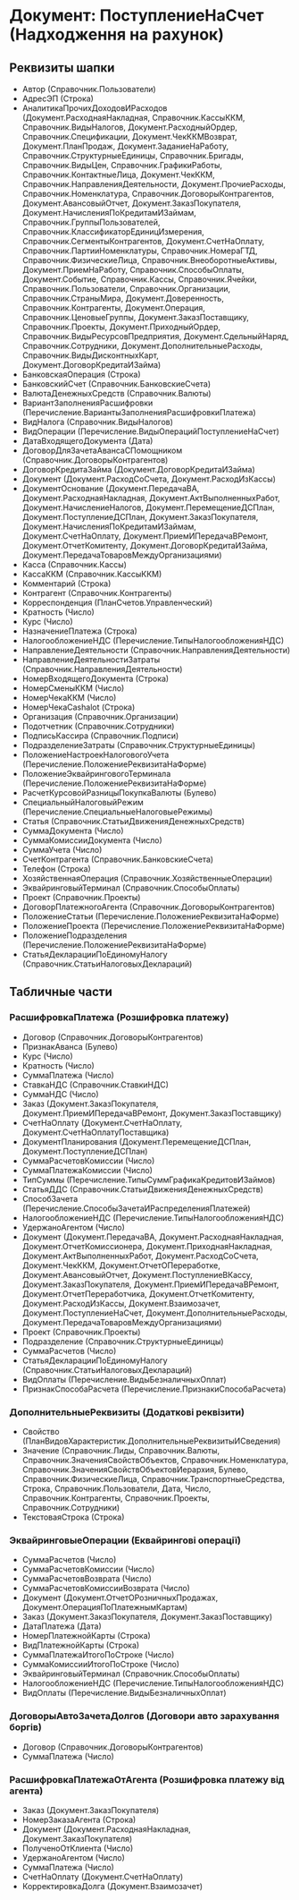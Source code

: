 ﻿# Документ: ПоступлениеНаСчет (Надходження на рахунок)

## Реквизиты шапки

- Автор (Справочник.Пользователи)
- АдресЭП (Строка)
- АналитикаПрочихДоходовИРасходов (Документ.РасходнаяНакладная, Справочник.КассыККМ, Справочник.ВидыНалогов, Документ.РасходныйОрдер, Справочник.Спецификации, Документ.ЧекККМВозврат, Документ.ПланПродаж, Документ.ЗаданиеНаРаботу, Справочник.СтруктурныеЕдиницы, Справочник.Бригады, Справочник.ВидыЦен, Справочник.ГрафикиРаботы, Справочник.КонтактныеЛица, Документ.ЧекККМ, Справочник.НаправленияДеятельности, Документ.ПрочиеРасходы, Справочник.Номенклатура, Справочник.ДоговорыКонтрагентов, Документ.АвансовыйОтчет, Документ.ЗаказПокупателя, Документ.НачисленияПоКредитамИЗаймам, Справочник.ГруппыПользователей, Справочник.КлассификаторЕдиницИзмерения, Справочник.СегментыКонтрагентов, Документ.СчетНаОплату, Справочник.ПартииНоменклатуры, Справочник.НомераГТД, Справочник.ФизическиеЛица, Справочник.ВнеоборотныеАктивы, Документ.ПриемНаРаботу, Справочник.СпособыОплаты, Документ.Событие, Справочник.Кассы, Справочник.Ячейки, Справочник.Пользователи, Справочник.Организации, Справочник.СтраныМира, Документ.Доверенность, Справочник.Контрагенты, Документ.Операция, Справочник.ЦеновыеГруппы, Документ.ЗаказПоставщику, Справочник.Проекты, Документ.ПриходныйОрдер, Справочник.ВидыРесурсовПредприятия, Документ.СдельныйНаряд, Справочник.Сотрудники, Документ.ДополнительныеРасходы, Справочник.ВидыДисконтныхКарт, Документ.ДоговорКредитаИЗайма)
- БанковскаяОперация (Строка)
- БанковскийСчет (Справочник.БанковскиеСчета)
- ВалютаДенежныхСредств (Справочник.Валюты)
- ВариантЗаполненияРасшифровки (Перечисление.ВариантыЗаполненияРасшифровкиПлатежа)
- ВидНалога (Справочник.ВидыНалогов)
- ВидОперации (Перечисление.ВидыОперацийПоступлениеНаСчет)
- ДатаВходящегоДокумента (Дата)
- ДоговорДляЗачетаАвансаСПомощником (Справочник.ДоговорыКонтрагентов)
- ДоговорКредитаЗайма (Документ.ДоговорКредитаИЗайма)
- Документ (Документ.РасходСоСчета, Документ.РасходИзКассы)
- ДокументОснование (Документ.ПередачаВА, Документ.РасходнаяНакладная, Документ.АктВыполненныхРабот, Документ.НачислениеНалогов, Документ.ПеремещениеДСПлан, Документ.ПоступлениеДСПлан, Документ.ЗаказПокупателя, Документ.НачисленияПоКредитамИЗаймам, Документ.СчетНаОплату, Документ.ПриемИПередачаВРемонт, Документ.ОтчетКомитенту, Документ.ДоговорКредитаИЗайма, Документ.ПередачаТоваровМеждуОрганизациями)
- Касса (Справочник.Кассы)
- КассаККМ (Справочник.КассыККМ)
- Комментарий (Строка)
- Контрагент (Справочник.Контрагенты)
- Корреспонденция (ПланСчетов.Управленческий)
- Кратность (Число)
- Курс (Число)
- НазначениеПлатежа (Строка)
- НалогообложениеНДС (Перечисление.ТипыНалогообложенияНДС)
- НаправлениеДеятельности (Справочник.НаправленияДеятельности)
- НаправлениеДеятельностиЗатраты (Справочник.НаправленияДеятельности)
- НомерВходящегоДокумента (Строка)
- НомерСменыККМ (Число)
- НомерЧекаККМ (Число)
- НомерЧекаCashalot (Строка)
- Организация (Справочник.Организации)
- Подотчетник (Справочник.Сотрудники)
- ПодписьКассира (Справочник.Подписи)
- ПодразделениеЗатраты (Справочник.СтруктурныеЕдиницы)
- ПоложениеНастроекНалоговогоУчета (Перечисление.ПоложениеРеквизитаНаФорме)
- ПоложениеЭквайринговогоТерминала (Перечисление.ПоложениеРеквизитаНаФорме)
- РасчетКурсовойРазницыПокупкаВалюты (Булево)
- СпециальныйНалоговыйРежим (Перечисление.СпециальныеНалоговыеРежимы)
- Статья (Справочник.СтатьиДвиженияДенежныхСредств)
- СуммаДокумента (Число)
- СуммаКомиссииДокумента (Число)
- СуммаУчета (Число)
- СчетКонтрагента (Справочник.БанковскиеСчета)
- Телефон (Строка)
- ХозяйственнаяОперация (Справочник.ХозяйственныеОперации)
- ЭквайринговыйТерминал (Справочник.СпособыОплаты)
- Проект (Справочник.Проекты)
- ДоговорПлатежногоАгента (Справочник.ДоговорыКонтрагентов)
- ПоложениеСтатьи (Перечисление.ПоложениеРеквизитаНаФорме)
- ПоложениеПроекта (Перечисление.ПоложениеРеквизитаНаФорме)
- ПоложениеПодразделения (Перечисление.ПоложениеРеквизитаНаФорме)
- СтатьяДекларацииПоЕдиномуНалогу (Справочник.СтатьиНалоговыхДеклараций)

## Табличные части

### РасшифровкаПлатежа (Розшифровка платежу)

- Договор (Справочник.ДоговорыКонтрагентов)
- ПризнакАванса (Булево)
- Курс (Число)
- Кратность (Число)
- СуммаПлатежа (Число)
- СтавкаНДС (Справочник.СтавкиНДС)
- СуммаНДС (Число)
- Заказ (Документ.ЗаказПокупателя, Документ.ПриемИПередачаВРемонт, Документ.ЗаказПоставщику)
- СчетНаОплату (Документ.СчетНаОплату, Документ.СчетНаОплатуПоставщика)
- ДокументПланирования (Документ.ПеремещениеДСПлан, Документ.ПоступлениеДСПлан)
- СуммаРасчетовКомиссии (Число)
- СуммаПлатежаКомиссии (Число)
- ТипСуммы (Перечисление.ТипыСуммГрафикаКредитовИЗаймов)
- СтатьяДДС (Справочник.СтатьиДвиженияДенежныхСредств)
- СпособЗачета (Перечисление.СпособыЗачетаИРаспределенияПлатежей)
- НалогообложениеНДС (Перечисление.ТипыНалогообложенияНДС)
- УдержаноАгентом (Число)
- Документ (Документ.ПередачаВА, Документ.РасходнаяНакладная, Документ.ОтчетКомиссионера, Документ.ПриходнаяНакладная, Документ.АктВыполненныхРабот, Документ.РасходСоСчета, Документ.ЧекККМ, Документ.ОтчетОПереработке, Документ.АвансовыйОтчет, Документ.ПоступлениеВКассу, Документ.ЗаказПокупателя, Документ.ПриемИПередачаВРемонт, Документ.ОтчетПереработчика, Документ.ОтчетКомитенту, Документ.РасходИзКассы, Документ.Взаимозачет, Документ.ПоступлениеНаСчет, Документ.ДополнительныеРасходы, Документ.ПередачаТоваровМеждуОрганизациями)
- Проект (Справочник.Проекты)
- Подразделение (Справочник.СтруктурныеЕдиницы)
- СуммаРасчетов (Число)
- СтатьяДекларацииПоЕдиномуНалогу (Справочник.СтатьиНалоговыхДеклараций)
- ВидОплаты (Перечисление.ВидыБезналичныхОплат)
- ПризнакСпособаРасчета (Перечисление.ПризнакиСпособаРасчета)

### ДополнительныеРеквизиты (Додаткові реквізити)

- Свойство (ПланВидовХарактеристик.ДополнительныеРеквизитыИСведения)
- Значение (Справочник.Лиды, Справочник.Валюты, Справочник.ЗначенияСвойствОбъектов, Справочник.Номенклатура, Справочник.ЗначенияСвойствОбъектовИерархия, Булево, Справочник.ФизическиеЛица, Справочник.ТранспортныеСредства, Строка, Справочник.Пользователи, Дата, Число, Справочник.Контрагенты, Справочник.Проекты, Справочник.Сотрудники)
- ТекстоваяСтрока (Строка)

### ЭквайринговыеОперации (Еквайрингові операції)

- СуммаРасчетов (Число)
- СуммаРасчетовКомиссии (Число)
- СуммаРасчетовВозврата (Число)
- СуммаРасчетовКомиссииВозврата (Число)
- Документ (Документ.ОтчетОРозничныхПродажах, Документ.ОперацияПоПлатежнымКартам)
- Заказ (Документ.ЗаказПокупателя, Документ.ЗаказПоставщику)
- ДатаПлатежа (Дата)
- НомерПлатежнойКарты (Строка)
- ВидПлатежнойКарты (Строка)
- СуммаПлатежаИтогоПоСтроке (Число)
- СуммаКомиссииИтогоПоСтроке (Число)
- ЭквайринговыйТерминал (Справочник.СпособыОплаты)
- НалогообложениеНДС (Перечисление.ТипыНалогообложенияНДС)
- ВидОплаты (Перечисление.ВидыБезналичныхОплат)

### ДоговорыАвтоЗачетаДолгов (Договори авто зарахування боргів)

- Договор (Справочник.ДоговорыКонтрагентов)
- СуммаПлатежа (Число)

### РасшифровкаПлатежаОтАгента (Розшифровка платежу від агента)

- Заказ (Документ.ЗаказПокупателя)
- НомерЗаказаАгента (Строка)
- Документ (Документ.РасходнаяНакладная, Документ.ЗаказПокупателя)
- ПолученоОтКлиента (Число)
- УдержаноАгентом (Число)
- СуммаПлатежа (Число)
- СчетНаОплату (Документ.СчетНаОплату)
- КорректировкаДолга (Документ.Взаимозачет)

